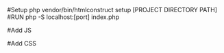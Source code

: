 #Setup
    php vendor/bin/htmlconstruct setup [PROJECT DIRECTORY PATH]
#RUN
    php -S localhost:[port] index.php
    
#Add JS

#Add CSS